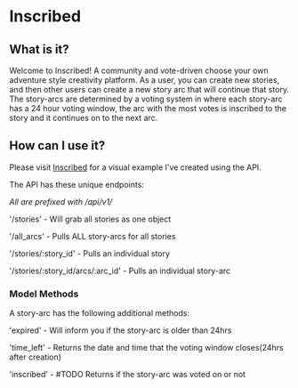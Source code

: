 # Inscribed

## What is it?

Welcome to Inscribed! A community and vote-driven choose your own adventure style creativity platform. As a user, you can create new stories, and then other users can create a new story arc that will continue that story. The story-arcs are determined by a voting system in where each story-arc has a 24 hour voting window, the arc with the most votes is inscribed to the story and it continues on to the next arc.

## How can I use it?

Please visit [Inscribed](http://www.example.com) for a visual example I've created using the API.

The API has these unique endpoints:

_All are prefixed with /api/v1/_

'/stories' - Will grab all stories as one object

'/all_arcs' - Pulls ALL story-arcs for all stories

'/stories/:story_id' - Pulls an individual story

'/stories/:story_id/arcs/:arc_id' - Pulls an individual story-arc

### Model Methods

A story-arc has the following additional methods:

'expired' - Will inform you if the story-arc is older than 24hrs

'time_left' - Returns the date and time that the voting window closes(24hrs after creation)

'inscribed' - #TODO Returns if the story-arc was voted on or not
